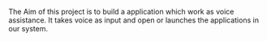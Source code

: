 The Aim of this project is to build a application which work as voice assistance.
It takes voice as input and open or launches the applications in our system.

